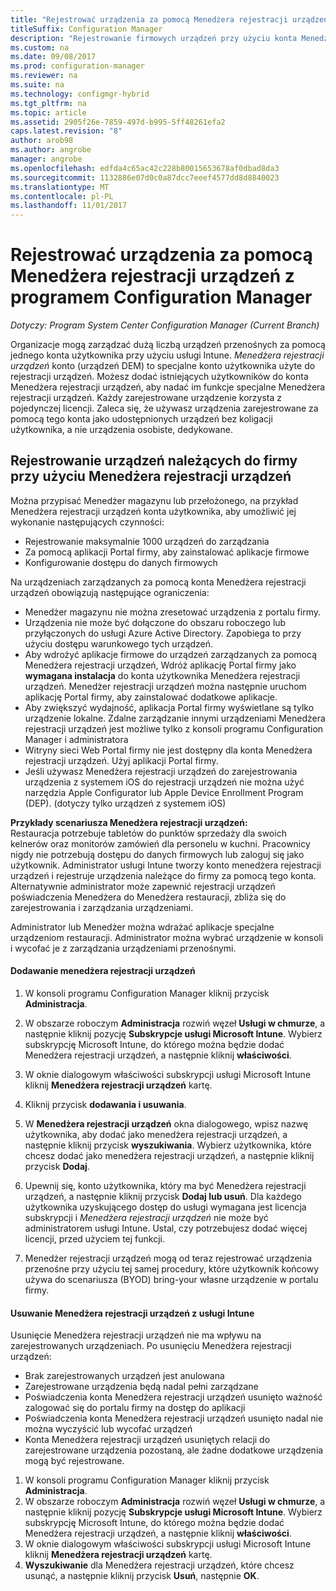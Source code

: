```yaml
---
title: "Rejestrować urządzenia za pomocą Menedżera rejestracji urządzeń "
titleSuffix: Configuration Manager
description: "Rejestrowanie firmowych urządzeń przy użyciu konta Menedżera rejestracji urządzeń z System Center Configuration Manager."
ms.custom: na
ms.date: 09/08/2017
ms.prod: configuration-manager
ms.reviewer: na
ms.suite: na
ms.technology: configmgr-hybrid
ms.tgt_pltfrm: na
ms.topic: article
ms.assetid: 2905f26e-7859-497d-b995-5ff48261efa2
caps.latest.revision: "8"
author: arob98
ms.author: angrobe
manager: angrobe
ms.openlocfilehash: edfda4c65ac42c228b80015653678af0dbad8da3
ms.sourcegitcommit: 1132886e07d0c0a87dcc7eeef4577dd8d8840023
ms.translationtype: MT
ms.contentlocale: pl-PL
ms.lasthandoff: 11/01/2017
---
```

# <a name="enroll-devices-with-device-enrollment-manager-with-configuration-manager"></a>Rejestrować urządzenia za pomocą Menedżera rejestracji urządzeń z programem Configuration Manager

*Dotyczy: Program System Center Configuration Manager (Current Branch)*

Organizacje mogą zarządzać dużą liczbą urządzeń przenośnych za pomocą jednego konta użytkownika przy użyciu usługi Intune. *Menedżera rejestracji urządzeń* konto (urządzeń DEM) to specjalne konto użytkownika użyte do rejestracji urządzeń. Możesz dodać istniejących użytkowników do konta Menedżera rejestracji urządzeń, aby nadać im funkcje specjalne Menedżera rejestracji urządzeń. Każdy zarejestrowane urządzenie korzysta z pojedynczej licencji. Zaleca się, że używasz urządzenia zarejestrowane za pomocą tego konta jako udostępnionych urządzeń bez koligacji użytkownika, a nie urządzenia osobiste, dedykowane.  

## <a name="enroll-corporate-owned-devices-with-the-device-enrollment-manager"></a>Rejestrowanie urządzeń należących do firmy przy użyciu Menedżera rejestracji urządzeń  
 Można przypisać Menedżer magazynu lub przełożonego, na przykład Menedżera rejestracji urządzeń konta użytkownika, aby umożliwić jej wykonanie następujących czynności:  

-   Rejestrowanie maksymalnie 1000 urządzeń do zarządzania  
-   Za pomocą aplikacji Portal firmy, aby zainstalować aplikacje firmowe  
-   Konfigurowanie dostępu do danych firmowych  

Na urządzeniach zarządzanych za pomocą konta Menedżera rejestracji urządzeń obowiązują następujące ograniczenia:

- Menedżer magazynu nie można zresetować urządzenia z portalu firmy.  
- Urządzenia nie może być dołączone do obszaru roboczego lub przyłączonych do usługi Azure Active Directory. Zapobiega to przy użyciu dostępu warunkowego tych urządzeń.
-  Aby wdrożyć aplikacje firmowe do urządzeń zarządzanych za pomocą Menedżera rejestracji urządzeń, Wdróż aplikację Portal firmy jako **wymagana instalacja** do konta użytkownika Menedżera rejestracji urządzeń. Menedżer rejestracji urządzeń można następnie uruchom aplikację Portal firmy, aby zainstalować dodatkowe aplikacje.
- Aby zwiększyć wydajność, aplikacja Portal firmy wyświetlane są tylko urządzenie lokalne. Zdalne zarządzanie innymi urządzeniami Menedżera rejestracji urządzeń jest możliwe tylko z konsoli programu Configuration Manager i administratora
- Witryny sieci Web Portal firmy nie jest dostępny dla konta Menedżera rejestracji urządzeń. Użyj aplikacji Portal firmy.
- Jeśli używasz Menedżera rejestracji urządzeń do zarejestrowania urządzenia z systemem iOS do rejestracji urządzeń nie można użyć narzędzia Apple Configurator lub Apple Device Enrollment Program (DEP). (dotyczy tylko urządzeń z systemem iOS) 

 **Przykłady scenariusza Menedżera rejestracji urządzeń:**   
Restauracja potrzebuje tabletów do punktów sprzedaży dla swoich kelnerów oraz monitorów zamówień dla personelu w kuchni. Pracownicy nigdy nie potrzebują dostępu do danych firmowych lub zaloguj się jako użytkownik. Administrator usługi Intune tworzy konto menedżera rejestracji urządzeń i rejestruje urządzenia należące do firmy za pomocą tego konta. Alternatywnie administrator może zapewnić rejestracji urządzeń poświadczenia Menedżera do Menedżera restauracji, zbliża się do zarejestrowania i zarządzania urządzeniami.  

 Administrator lub Menedżer można wdrażać aplikacje specjalne urządzeniom restauracji. Administrator można wybrać urządzenie w konsoli i wycofać je z zarządzania urządzeniami przenośnymi.  

#### <a name="add-a-device-enrollment-manager"></a>Dodawanie menedżera rejestracji urządzeń  

1.  W konsoli programu Configuration Manager kliknij przycisk **Administracja**.  

2.  W obszarze roboczym **Administracja** rozwiń węzeł **Usługi w chmurze**, a następnie kliknij pozycję **Subskrypcje usługi Microsoft Intune**. Wybierz subskrypcję Microsoft Intune, do którego można będzie dodać Menedżera rejestracji urządzeń, a następnie kliknij **właściwości**.  

3.  W oknie dialogowym właściwości subskrypcji usługi Microsoft Intune kliknij **Menedżera rejestracji urządzeń** kartę.  

4.  Kliknij przycisk **dodawania i usuwania**.  

5.  W **Menedżera rejestracji urządzeń** okna dialogowego, wpisz nazwę użytkownika, aby dodać jako menedżera rejestracji urządzeń, a następnie kliknij przycisk **wyszukiwania**. Wybierz użytkownika, które chcesz dodać jako menedżera rejestracji urządzeń, a następnie kliknij przycisk **Dodaj**.  

6.  Upewnij się, konto użytkownika, który ma być Menedżera rejestracji urządzeń, a następnie kliknij przycisk **Dodaj lub usuń**.  Dla każdego użytkownika uzyskującego dostęp do usługi wymagana jest licencja subskrypcji i *Menedżera rejestracji urządzeń* nie może być administratorem usługi Intune. Ustal, czy potrzebujesz dodać więcej licencji, przed użyciem tej funkcji.  

7.  Menedżer rejestracji urządzeń mogą od teraz rejestrować urządzenia przenośne przy użyciu tej samej procedury, które użytkownik końcowy używa do scenariusza (BYOD) bring-your własne urządzenie w portalu firmy.  

#### <a name="delete-a-device-enrollment-manager-from-intune"></a>Usuwanie Menedżera rejestracji urządzeń z usługi Intune  
Usunięcie Menedżera rejestracji urządzeń nie ma wpływu na zarejestrowanych urządzeniach. Po usunięciu Menedżera rejestracji urządzeń:  
- Brak zarejestrowanych urządzeń jest anulowana  
- Zarejestrowane urządzenia będą nadal pełni zarządzane  
- Poświadczenia konta Menedżera rejestracji urządzeń usunięto ważność zalogować się do portalu firmy na dostęp do aplikacji  
- Poświadczenia konta Menedżera rejestracji urządzeń usunięto nadal nie można wyczyścić lub wycofać urządzeń  
- Konta Menedżera rejestracji urządzeń usuniętych relacji do zarejestrowane urządzenia pozostaną, ale żadne dodatkowe urządzenia mogą być rejestrowane.

1.  W konsoli programu Configuration Manager kliknij przycisk **Administracja**.  
2.  W obszarze roboczym **Administracja** rozwiń węzeł **Usługi w chmurze**, a następnie kliknij pozycję **Subskrypcje usługi Microsoft Intune**. Wybierz subskrypcję Microsoft Intune, do którego można będzie dodać Menedżera rejestracji urządzeń, a następnie kliknij **właściwości**.  
3.  W oknie dialogowym właściwości subskrypcji usługi Microsoft Intune kliknij **Menedżera rejestracji urządzeń** kartę.  
4.  **Wyszukiwanie** dla Menedżera rejestracji urządzeń, które chcesz usunąć, a następnie kliknij przycisk **Usuń**, następnie **OK**.  
